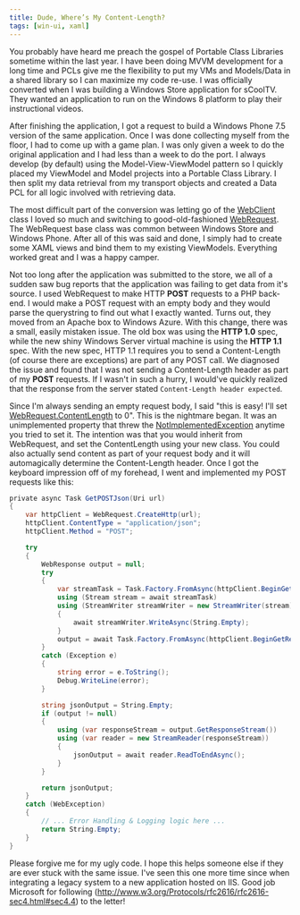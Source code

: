 ```yaml
---
title: Dude, Where’s My Content-Length?
tags: [win-ui, xaml]
---
```


You probably have heard me preach the gospel of Portable Class Libraries sometime within the last year. I have been doing MVVM development for a long time and PCLs give me the flexibility to put my VMs and Models/Data in a shared library so I can maximize my code re-use. I was officially converted when I was building a Windows Store application for sCoolTV. They wanted an application to run on the Windows 8 platform to play their instructional videos. 

After finishing the application, I got a request to build a Windows Phone 7.5 version of the same application. Once I was done collecting myself from the floor, I had to come up with a game plan. I was only given a week to do the original application and I had less than a week to do the port. I always develop (by default) using the Model-View-ViewModel pattern so I quickly placed my ViewModel and Model projects into a Portable Class Library. I then split my data retrieval from my transport objects and created a Data PCL for all logic involved with retrieving data.

The most difficult part of the conversion was letting go of the [WebClient](http://msdn.microsoft.com/en-us/library/system.net.webclient.aspx) class I loved so much and switching to good-old-fashioned [WebRequest](http://msdn.microsoft.com/en-us/library/system.net.webrequest.aspx). The WebRequest base class was common between Windows Store and Windows Phone. After all of this was said and done, I simply had to create some XAML views and bind them to my existing ViewModels. Everything worked great and I was a happy camper. 

Not too long after the application was submitted to the store, we all of a sudden saw bug reports that the application was failing to get data from it's source. I used WebRequest to make HTTP **POST** requests to a PHP back-end. I would make a POST request with an empty body and they would parse the querystring to find out what I exactly wanted. Turns out, they moved from an Apache box to Windows Azure. With this change, there was a small, easily mistaken issue. The old box was using the **HTTP 1.0** spec, while the new shiny Windows Server virtual machine is using the **HTTP 1.1** spec. With the new spec, HTTP 1.1 requires you to send a Content-Length (of course there are exceptions) are part of any POST call. We diagnosed the issue and found that I was not sending a Content-Length header as part of my **POST** requests. If I wasn't in such a hurry, I would've quickly realized that the response from the server stated `Content-Length header expected`. 

Since I'm always sending an empty request body, I said "this is easy! I'll set [WebRequest.ContentLength](http://msdn.microsoft.com/en-us/library/system.net.webrequest.contentlength.aspx) to 0". This is the nightmare began. It was an unimplemented property that threw the [NotImplementedException](http://msdn.microsoft.com/en-us/library/system.notimplementedexception.aspx) anytime you tried to set it. The intention was that you would inherit from WebRequest, and set the ContentLength using your new class. You could also actually send content as part of your request body and it will automagically determine the Content-Length header. Once I got the keyboard impression off of my forehead, I went and implemented my POST requests like this: 

``` c#
​private async Task GetPOSTJson(Uri url)
{
    var httpClient = WebRequest.CreateHttp(url);
    httpClient.ContentType = "application/json";
    httpClient.Method = "POST";

    try
    {
        WebResponse output = null;
        try
        {
            var streamTask = Task.Factory.FromAsync(httpClient.BeginGetRequestStream, httpClient.EndGetRequestStream, null);
            using (Stream stream = await streamTask)
            using (StreamWriter streamWriter = new StreamWriter(stream))
            {
                await streamWriter.WriteAsync(String.Empty);
            }
            output = await Task.Factory.FromAsync(httpClient.BeginGetResponse, httpClient.EndGetResponse, TaskCreationOptions.None);
        }
        catch (Exception e)
        {
            string error = e.ToString();
            Debug.WriteLine(error);
        }

        string jsonOutput = String.Empty;
        if (output != null)
        {
            using (var responseStream = output.GetResponseStream())
            using (var reader = new StreamReader(responseStream))
            {
                jsonOutput = await reader.ReadToEndAsync();
            }
        }

        return jsonOutput;
    }
    catch (WebException)
    {
        // ... Error Handling & Logging logic here ...
        return String.Empty;
    }
}
```
    
Please forgive me for my ugly code. I hope this helps someone else if they are ever stuck with the same issue. I've seen this one more time since when integrating a legacy system to a new application hosted on IIS. Good job Microsoft for following (http://www.w3.org/Protocols/rfc2616/rfc2616-sec4.html#sec4.4) to the letter!